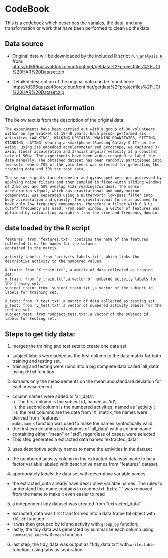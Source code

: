 CodeBook
========================================================

This is a codebook which describes the variales, the data, and any transformation or work that have been performed to clean up the data.

Data source
-----------
* Original data will be downloaded by the included R script `run_analysis.R` from:
https://d396qusza40orc.cloudfront.net/getdata%2Fprojectfiles%2FUCI%20HAR%20Dataset.zip

* Detailed description of the original data can be found here:
https://d396qusza40orc.cloudfront.net/getdata%2Fprojectfiles%2FUCI%20HAR%20Dataset.zip

Original dataset information
-------------
The below text is from the description of the original data:
```
The experiments have been carried out with a group of 30 volunteers within an age bracket of 19-48 years. Each person performed six activities (WALKING", WALKING_UPSTAIRS, WALKING_DOWNSTAIRS, SITTING, STANDING, LAYING) wearing a smartphone (Samsung Galaxy S II) on the waist. Using its embedded accelerometer and gyroscope, we captured 3-axial linear acceleration and 3-axial angular velocity at a constant rate of 50Hz. The experiments have been video-recorded to label the data manually. The obtained dataset has been randomly partitioned into two sets, where 70% of the volunteers was selected for generating the training data and 30% the test data. 

The sensor signals (accelerometer and gyroscope) were pre-processed by applying noise filters and then sampled in fixed-width sliding windows of 2.56 sec and 50% overlap (128 readings/window). The sensor acceleration signal, which has gravitational and body motion components, was separated using a Butterworth low-pass filter into body acceleration and gravity. The gravitational force is assumed to have only low frequency components, therefore a filter with 0.3 Hz cutoff frequency was used. From each window, a vector of features was obtained by calculating variables from the time and frequency domain. 
```
data loaded by the R script
-------------------
```
features: from 'features.txt', contains the name of the features collected (i.e. the names for the columns
contained in the matrix.

activity_labels: from 'activity_labels.txt', which links the descriptive activity to the numbered values

X_train: from 'X_train.txt', a matrix of data collected as traning set.
y_train: from 'y_train.txt',a vector of numbered activity labels for the traning set.
subject_train: from 'subject_train.txt',a vector of the subject id labels for training set.

X_test: from 'X_test.txt',a matrix of data collected as testing set.
y_test: from 'y_test.txt',a vector of numbered activity labels for the testing set.
subject_test: from 'subject_test.txt',a vector of the subject id labels for testing set.
```
Steps to get tidy data:
----------------------
1. merges the training and test sets to create one data set.
 * subject labels were  added as the first column to the data matrix for both training and testing set.
 * training and testing were rbind into a big complete data called 'all_data' using `rbind` function.
2. extracts only the measurements on the mean and standard deviation for each measurement.
 * column names were added to 'all_data':  
     i). The first column is the subject id, named as 'id';   
     ii). the second column is the numbered activities, named as 'activity';   
     iii). the rest columns are the data from 'X' matrix, the names were derived from 'features'.    
`make.names` function was used to make the names syntactically valid.
 * the first two columns and columns of 'all_data' with a column name containing either "mean" or "std", regardless of cases, were selected.
 * This step generates a extracted data named 'extracted_data'
3. uses descriptive activity names to name the activities in the dataset
 * the numbered activity column in the extracted data was made to be a factor variable labeled with descriptive names from "features" dataset.
4. appropriately labels the data set with descriptive variable names
 * the extracted_data already have descriptive variable names. The rules to understand this name contains in readme.txt. Extra "." was removed from the name to make it even easier to read
5. a independent tidy dataset was created from "extracted_data"
 * extracted_data was first transformed into a data frame tbl object with `tbl_df` function
 * it was then grouped by id and activity with `group_by` function;
 * lastly, the tidy data was generated by summarise each column using `summarise_each` with `mean` function

6. last step, the tidy_data was output as "tidy_data.txt" with `write.table` function, using tabs as seperation.
